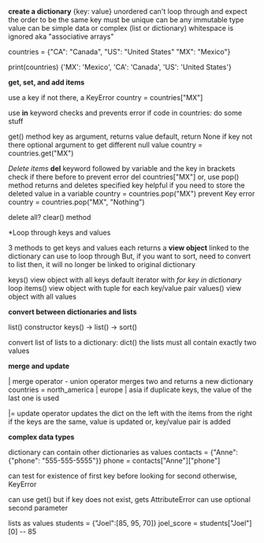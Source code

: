 
**create a dictionary**
{key: value}
unordered
	can't loop through and expect the order to be the same
key must be unique
	can be any immutable type
value can be simple data or complex (list or dictionary)
whitespace is ignored
aka "associative arrays"

countries = {"CA": "Canada",
			"US": "United States"
			"MX": "Mexico"}

print(countries)
	{'MX': 'Mexico', 'CA': 'Canada', 'US': 'United States'}

**get, set, and add items**

use a key
	if not there, a KeyError
	country = countries\["MX"]

use **in** keyword
	checks and prevents error
	if code in countries:
	do some stuff

get() method
	key as argument, returns value
	default, return None if key not there
	optional argument to get different null value
country = countries.get("MX")


*Delete items*
**del** keyword followed by variable and the key in brackets
	check if there before to prevent error
	del countries\["MX"]
or, use pop() method
	returns and deletes specified key
	helpful if you need to store the deleted value in a variable
	country = countries.pop("MX")
	prevent Key error
		country = countries.pop("MX", "Nothing")

delete all?
	clear() method

*Loop through keys and values

3 methods to get keys and values
each returns a **view object**
	linked to the dictionary
	can use to loop through
But, if you want to sort, need to convert to list
	then, it will no longer be linked to original dictionary

keys()
	view object with all keys
	default iterator with *for key in dictionary* loop
items()
	view object with tuple for each key/value pair
values()
	view object with all values



**convert between dictionaries and lists**


list() constructor
keys() -> list() -> sort()

convert list of lists to a dictionary:
	dict()
	the lists must all contain exactly two values


**merge and update**

| merge operator - union operator
	merges two and returns a new dictionary
	countries = north_america | europe | asia
	if duplicate keys, the value of the last one is used

|= update operator
	updates the dict on the left with the items from the right
	if the keys are the same, value is updated
	or, key/value pair is added


**complex data types**

dictionary can contain other dictionaries as values
contacts = {"Anne": {"phone": "555-555-5555"}}
	phone = contacts\["Anne"\]\["phone"]

can test for existence of first key before looking for second
	otherwise, KeyError

can use get()
	but if key does not exist, gets AttributeError
	can use optional second parameter


lists as values
students = {"Joel":\[85, 95, 70]}
	joel_score = students\["Joel"]\[0]  -- 85

